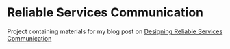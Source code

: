 # Reliable Services Communication

Project containing materials for my blog post on [Designing Reliable Services Communication](https://ilyazinkovich.github.io/2018/06/02/reliable-services-communication.html)
